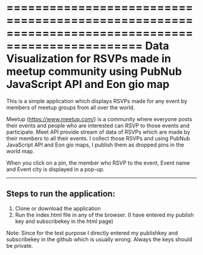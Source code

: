 =================================================================================================
Data Visualization for RSVPs made in meetup community using PubNub JavaScript API and Eon gio map
=================================================================================================

This is a simple application which displays RSVPs made for any event by members of meetup groups from all over the world. 

Meetup (https://www.meetup.com/) is a community where everyone posts their events and people who are interested can RSVP to those events and participate. Meet API provide stream of data of RSVPs which are made by their members to all their events. I collect those RSVPs and using PubNub JavaScript API and Eon gio maps, I publish them as dropped pins in the world map. 

When you click on a pin, the member who RSVP to the event, Event name and Event city is displayed in a pop-up.  

-----------------------------
Steps to run the application:
-----------------------------
1. Clone or download the application
2. Run the index.html file in any of the browser. (I have entered my publish key and subscribekey in the html page)


Note: 
Since for the test purpose I directly entered my publishkey and subscribekey in the github which is usually wrong. Always the keys should be private. 
